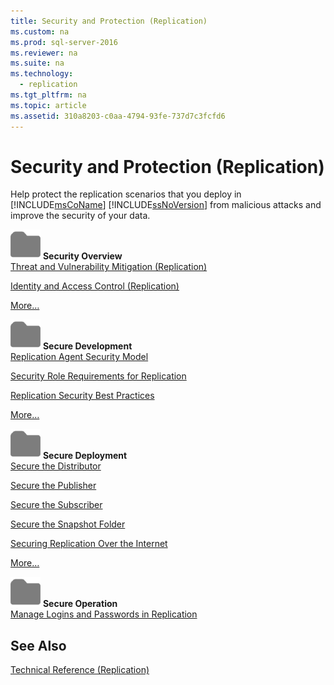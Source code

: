 ```yaml
---
title: Security and Protection (Replication)
ms.custom: na
ms.prod: sql-server-2016
ms.reviewer: na
ms.suite: na
ms.technology: 
  - replication
ms.tgt_pltfrm: na
ms.topic: article
ms.assetid: 310a8203-c0aa-4794-93fe-737d7c3fcfd6
---
```

# Security and Protection (Replication)
  Help protect the replication scenarios that you deploy in [!INCLUDE[msCoName](../../Token\Other/msCoName_md.md)] [!INCLUDE[ssNoVersion](../../Token\Other/ssNoVersion_md.md)] from malicious attacks and improve the security of your data.  
  
 ![Small File Folder Icon](../../Images\Image\ImageNotContaina/filefolder_small.png "filefolder_small") **Security Overview**  
 [Threat and Vulnerability Mitigation &#40;Replication&#41;](../Topic/Threat%20and%20Vulnerability%20Mitigation%20\(Replication\).md)  
  
 [Identity and Access Control &#40;Replication&#41;](../Topic/Identity%20and%20Access%20Control%20\(Replication\).md)  
  
 [More…](../Topic/Security%20Overview%20\(Replication\).md)  
  
 ![Small File Folder Icon](../../Images\Image\ImageNotContaina/filefolder_small.png "filefolder_small") **Secure Development**  
 [Replication Agent Security Model](../../Topics\TopicNameNotContainA/Replication-Agent-Security-Model.md)  
  
 [Security Role Requirements for Replication](../../Topics\TopicNameNotContainA/Security-Role-Requirements-for-Replication.md)  
  
 [Replication Security Best Practices](../../Topics\TopicNameNotContainA/Replication-Security-Best-Practices.md)  
  
 [More…](../Topic/Secure%20Development%20\(Replication\).md)  
  
 ![Small File Folder Icon](../../Images\Image\ImageNotContaina/filefolder_small.png "filefolder_small") **Secure Deployment**  
 [Secure the Distributor](../../Topics\TopicNameNotContainA/Secure-the-Distributor.md)  
  
 [Secure the Publisher](../../Topics\TopicNameNotContainA/Secure-the-Publisher.md)  
  
 [Secure the Subscriber](../../Topics\TopicNameNotContainA/Secure-the-Subscriber.md)  
  
 [Secure the Snapshot Folder](../../Topics\TopicNameNotContainA/Secure-the-Snapshot-Folder.md)  
  
 [Securing Replication Over the Internet](../../Topics\TopicNameNotContainA/Securing-Replication-Over-the-Internet.md)  
  
 [More…](../Topic/Secure%20Deployment%20\(Replication\).md)  
  
 ![Small File Folder Icon](../../Images\Image\ImageNotContaina/filefolder_small.png "filefolder_small") **Secure Operation**  
 [Manage Logins and Passwords in Replication](../../Topics\TopicNameNotContainA/Manage-Logins-and-Passwords-in-Replication.md)  
  
## See Also  
 [Technical Reference &#40;Replication&#41;](../Topic/Technical%20Reference%20\(Replication\).md)  
  
  